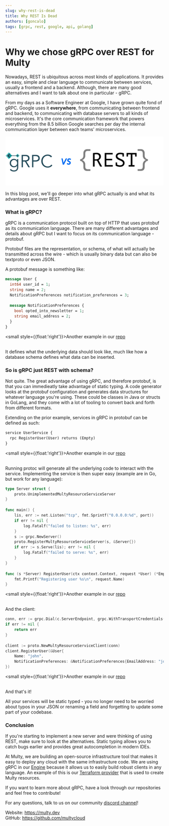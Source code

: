 ```yaml
---
slug: why-rest-is-dead
title: Why REST Is Dead
authors: [goncalo]
tags: [grpc, rest, google, api, golang]
---
```


# Why we chose gRPC over REST for Multy

Nowadays, REST is ubiquitous across most kinds of applications. 
It provides an easy, simple and clear language to communicate between services, usually a frontend and a backend.
Although, there are many good alternatives and I want to talk about one in particular - gRPC.

From my days as a Software Engineer at Google, I have grown quite fond of gRPC. 
Google uses it **everywhere**, from communicating between frontend and backend, to communicating with database servers to all kinds of microservices. It's the core communication framework that powers everything from the 8.5 billion Google searches per day the internal communication layer between each teams' microservices.

<div class="text--center">

![gRPC vs REST](./grpcvrest.png)

</div>

In this blog post, we'll go deeper into what gRPC actually is and what its advantages are over REST.

### What is gRPC?

gRPC is a communication protocol built on top of HTTP that uses protobuf as its communication language.
There are many different advantages and details about gRPC but I want to focus on its communication language - protobuf.

Protobuf files are the representation, or schema, of what will actually be transmitted across the wire - which is usually binary data but can also be textproto or even JSON.

A protobuf message is something like:

```protobuf
message User {
  int64 user_id = 1;
  string name = 2;
  NotificationPreferences notification_preferences = 3;
  
  message NotificationPreferences {
    bool opted_into_newsletter = 1;
    string email_address = 2;
  }
}
```
<small style={{float:'right'}}>Another example in our <a target="_blank" href="https://github.com/multycloud/multy/blob/main/api/proto/resourcespb/virtual_network.proto">repo</a></small><br/><br/>

It defines what the underlying data should look like, much like how a database schema defines what data can be inserted.

### So is gRPC just REST with schema?

Not quite. The great advantage of using gRPC, and therefore protobuf, is that you can immedieatly take advantage of static typing.
A code generator looks at the protobuf configuration and generates data structures for whatever language you're using.
These could be classes in Java or structs in GoLang, and they come with a lot of tooling to convert back and forth from different formats.

Extending on the prior example, services in gRPC in protobuf can be defined as such:

```protobuf
service UserService {
  rpc RegisterUser(User) returns (Empty)
}
```
<small style={{float:'right'}}>Another example in our <a target="_blank" href="https://github.com/multycloud/multy/blob/main/api/proto/multy_service.proto">repo</a></small><br/><br/>

Running protoc will generate all the underlying code to interact with the service. 
Implementing the service is then super easy (example are in Go, but work for any language):

```go
type Server struct {
    proto.UnimplementedMultyResourceServiceServer
}

func main() {
    lis, err := net.Listen("tcp", fmt.Sprintf("0.0.0.0:%d", port))
    if err != nil {
        log.Fatalf("failed to listen: %s", err)
    }   
    s := grpc.NewServer()
    proto.RegisterMultyResourceServiceServer(s, &Server{})
    if err := s.Serve(lis); err != nil {
        log.Fatalf("failed to serve: %s", err)
    }
}

func (s *Server) RegisterUser(ctx context.Context, request *User) (*Empty, error) {
	fmt.Printf("Registering user %s\n", request.Name)
}
```
<small style={{float:'right'}}>Another example in our <a target="_blank" href="https://github.com/multycloud/multy/blob/main/api/server.go#L49">repo</a></small><br/><br/>


And the client:
```go
conn, err := grpc.Dial(c.ServerEndpoint, grpc.WithTransportCredentials(insecure.NewCredentials()))
if err != nil {
	return err
}

client := proto.NewMultyResourceServiceClient(conn)
client.RegisterUser(&User{
	Name: "john", 
	NotificationPreferences: &NotificationPreferences{EmailAddress: "john@gmail.com"},
})
```
<small style={{float:'right'}}>Another example in our <a target="_blank" href="https://github.com/multycloud/terraform-provider-multy/blob/main/multy/resource_virtual_network.go#L56">repo</a></small><br/><br/>


And that's it! 

All your services will be static typed - you no longer need to be worried about typos in your JSON or renaming a field and forgetting to update some part of your codebase.


### Conclusion

If you're starting to implement a new server and were thinking of using REST, make sure to look at the alternatives.
Static typing allows you to catch bugs earlier and provides great autocompletion in modern IDEs.

At Multy, we are building an open-source infrastructure tool that makes it easy to deploy any cloud with the same infrastructure code. We are using gRPC in our [Engine](https://github.com/multycloud/multy) because it allows us to easily build robust clients in any language. An example of this is our [Terraform provider](https://github.com/multycloud/terraform-provider-multy) that is used to create Multy resources.

If you want to learn more about gRPC, have a look through our repositories and feel free to contribute!

For any questions, talk to us on our community [discord channel](https://discord.gg/rgaKXY4tCZ)!

Website: https://multy.dev <br/>
GitHub: https://github.com/multycloud
